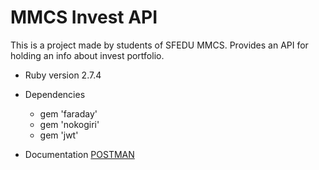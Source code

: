 # MMCS Invest API

This is a project made by students of SFEDU MMCS. 
Provides an API for holding an info about invest portfolio.

* Ruby version 2.7.4

* Dependencies
   * gem 'faraday'
   * gem 'nokogiri'
   * gem 'jwt'

* Documentation
  [POSTMAN](https://documenter.getpostman.com/view/11575297/UVRBmmEG)
